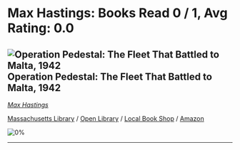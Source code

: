 # Max Hastings:  Books Read 0 / 1, Avg Rating: 0.0 

## ![Operation Pedestal: The Fleet That Battled to Malta, 1942](https://covers.openlibrary.org/b/isbn/9780062980151-M.jpg) Operation Pedestal: The Fleet That Battled to Malta, 1942
*[Max Hastings](../authors/MaxHastings)*

[Massachusetts Library](https://library.minlib.net/search/i=9780062980151) / [Open Library](https://openlibrary.org/isbn/9780062980151) / [Local Book Shop](https://bookshop.org/book/9780062980151) / [Amazon](https://amazon.com/dp/0062980157)

![0%](https://progress-bar.dev/0) 



---
